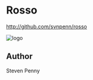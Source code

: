 Rosso
=====
http://github.com/svnpenn/rosso

![logo](http://rawgit.com/svnpenn/rosso/master/rosso.jpg)

Author
------
Steven Penny

